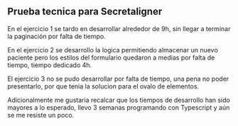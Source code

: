 ## Prueba tecnica para Secretaligner

En el ejercicio 1 se tardo en desarrollar alrededor de 9h, sin llegar a terminar la paginación por falta de tiempo.

En el ejercicio 2 se desarrollo la logica permitiendo almacenar un nuevo paciente pero los estilos del formulario quedaron a medias por falta de tiempo, tiempo dedicado 4h.

El ejercicio 3 no se pudo desarrollar por falta de tiempo, una pena no poder presentarlo, por que tenia la solucion para el ovalo de elementos.

Adicionalmente me gustaria recalcar que los tiempos de desarrollo han sido mayores a lo esperado, llevo 3 semanas programando con Typescript y aún se me resiste un poco.

